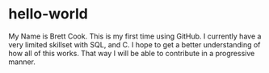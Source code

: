 # hello-world
My Name is Brett Cook. This is my first time using GitHub. I currently have a very limited skillset with SQL, and C. I hope to get a better understanding of how all of this works. That way I will be able to contribute in a progressive manner. 
